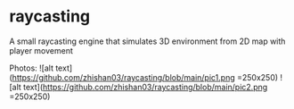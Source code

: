# raycasting

A small raycasting engine that simulates 3D environment from 2D map with player movement

Photos: 
![alt text](https://github.com/zhishan03/raycasting/blob/main/pic1.png =250x250)
![alt text](https://github.com/zhishan03/raycasting/blob/main/pic2.png =250x250)

